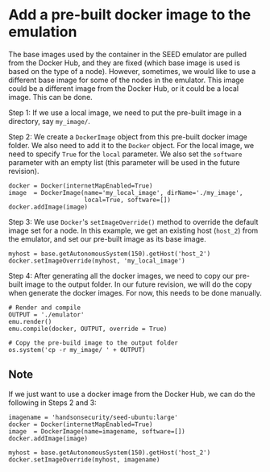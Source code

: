 # Add a pre-built docker image to the emulation

The base images used by the container in the SEED emulator 
are pulled from the Docker Hub, and they are fixed (which base image
is used is based on the type of a node). 
However, sometimes, we would like to use a different 
base image for some of the nodes in the emulator. This image
could be a different image from the Docker Hub, or 
it could be a local image. This can be done. 


Step 1: If we use a local image, we need to put the pre-built image in a directory, 
        say `my_image/`. 

Step 2: We create a `DockerImage` object from this pre-built docker image folder. 
We also need to add it to the `Docker` object. For the local image, we need to 
specify `True` for the `local` parameter. We also set the `software` parameter
with an empty list (this parameter will be used in the future revision). 

```
docker = Docker(internetMapEnabled=True)
image  = DockerImage(name='my_local_image', dirName='./my_image', 
                     local=True, software=[])
docker.addImage(image)
```


Step 3: We use `Docker`'s `setImageOverride()` method to override the
default image set for a node. In this example, we 
get an existing host (`host_2`) from the emulator, 
and set our pre-built image as its base image. 

```
myhost = base.getAutonomousSystem(150).getHost('host_2')
docker.setImageOverride(myhost, 'my_local_image')
```

Step 4: After generating all the docker images, we need to copy
our pre-built image to the output folder. In our future revision,
we will do the copy when generate the docker images. For now, 
this needs to be done manually. 

```
# Render and compile 
OUTPUT = './emulator'
emu.render()
emu.compile(docker, OUTPUT, override = True)

# Copy the pre-build image to the output folder 
os.system('cp -r my_image/ ' + OUTPUT)
```



## Note

If we just want to use a docker image from the Docker Hub, we can do the following
in Steps 2 and 3: 

```
imagename = 'handsonsecurity/seed-ubuntu:large'
docker = Docker(internetMapEnabled=True)
image  = DockerImage(name=imagename, software=[])
docker.addImage(image)

myhost = base.getAutonomousSystem(150).getHost('host_2')
docker.setImageOverride(myhost, imagename)
```

